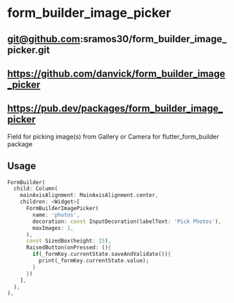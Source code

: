# form_builder_image_picker
## git@github.com:sramos30/form_builder_image_picker.git
## https://github.com/danvick/form_builder_image_picker
## https://pub.dev/packages/form_builder_image_picker

Field for picking image(s) from Gallery or Camera for flutter_form_builder  package

## Usage
```dart
FormBuilder(
  child: Column(
    mainAxisAlignment: MainAxisAlignment.center,
    children: <Widget>[
      FormBuilderImagePicker(
        name: 'photos',
        decoration: const InputDecoration(labelText: 'Pick Photos'),
        maxImages: 1,
      ),
      const SizedBox(height: 15),
      RaisedButton(onPressed: (){
        if(_formKey.currentState.saveAndValidate()){
          print(_formKey.currentState.value);
        }
      })
    ],
  ),
),
```

